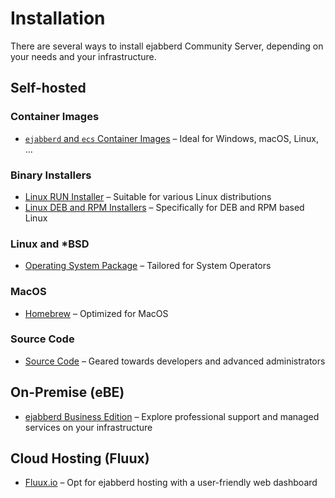 # Installation

There are several ways to install ejabberd Community Server, depending on your needs and your infrastructure.

## Self-hosted

### Container Images

- [`ejabberd` and `ecs` Container Images](../../CONTAINER.md) – Ideal for Windows, macOS, Linux, ...

### Binary Installers

- [Linux RUN Installer](./binary-installer.md/#linux-run-installer) – Suitable for various Linux distributions
- [Linux DEB and RPM Installers](./binary-installer.md/#linux-deb-and-rpm-installers) – Specifically for DEB and RPM based Linux

### Linux and *BSD

- [Operating System Package](./os-package.md/) – Tailored for System Operators

### MacOS

- [Homebrew](./homebrew.md) – Optimized for MacOS

### Source Code

- [Source Code](./source.md) – Geared towards developers and advanced administrators

## On-Premise (eBE)

- [ejabberd Business Edition](https://www.process-one.net/ejabberd/) – Explore professional support and managed services on your infrastructure

## Cloud Hosting (Fluux)

- [Fluux.io](https://fluux.io) – Opt for ejabberd hosting with a user-friendly web dashboard

